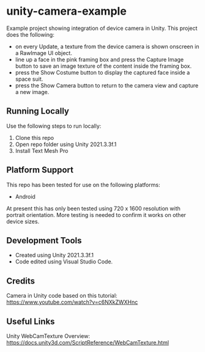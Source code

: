 # unity-camera-example
Example project showing integration of device camera in Unity. This project does the following:
- on every Update, a texture from the device camera is shown onscreen in a RawImage UI object.
- line up a face in the pink framing box and press the Capture Image button to save an image texture of the content inside the framing box.
- press the Show Costume button to display the captured face inside a space suit.
- press the Show Camera button to return to the camera view and capture a new image.

## Running Locally
Use the following steps to run locally:
1. Clone this repo
2. Open repo folder using Unity 2021.3.3f.1
3. Install Text Mesh Pro

## Platform Support
This repo has been tested for use on the following platforms:
- Android

At present this has only been tested using 720 x 1600 resolution with portrait orientation. More testing is needed to confirm it works on other device sizes.

## Development Tools
- Created using Unity 2021.3.3f.1
- Code edited using Visual Studio Code.

## Credits
Camera in Unity code based on this tutorial:
https://www.youtube.com/watch?v=c6NXkZWXHnc

## Useful Links
Unity WebCamTexture Overview:
https://docs.unity3d.com/ScriptReference/WebCamTexture.html
